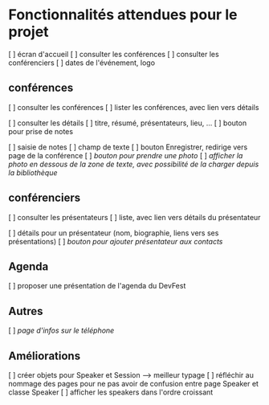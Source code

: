 # Fonctionnalités attendues pour le projet

[ ] écran d'accueil
  [ ] consulter les conférences
  [ ] consulter les conférenciers
  [ ] dates de l'événement, logo

## conférences

[ ] consulter les conférences
  [ ] lister les conférences, avec lien vers détails

[ ] consulter les détails
  [ ] titre, résumé, présentateurs, lieu, …
  [ ] bouton pour prise de notes

[ ] saisie de notes
  [ ] champ de texte
  [ ] bouton Enregistrer, redirige vers page de la conférence
  [ ] _bouton pour prendre une photo_
  [ ] _afficher la photo en dessous de la zone de texte, avec possibilité de la charger depuis la bibliothèque_

## conférenciers

[ ] consulter les présentateurs
  [ ] liste, avec lien vers détails du présentateur

[ ] détails pour un présentateur (nom, biographie, liens vers ses présentations)
  [ ] _bouton pour ajouter présentateur aux contacts_


## Agenda

[ ] proposer une présentation de l'agenda du DevFest


## Autres

[ ] _page d'infos sur le téléphone_

## Améliorations

[ ] créer objets pour Speaker et Session --> meilleur typage
[ ] réfléchir au nommage des pages pour ne pas avoir de confusion entre page Speaker et classe Speaker
[ ] afficher les speakers dans l'ordre croissant
